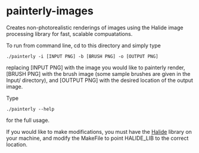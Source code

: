 # painterly-images

Creates non-photorealistic renderings of images using the Halide image processing library for fast, scalable compuatations. 

To run from command line, cd to this directory and simply type

```
./painterly -i [INPUT PNG] -b [BRUSH PNG] -o [OUTPUT PNG]
```

replacing [INPUT PNG] with the image you would like to painterly render, [BRUSH PNG] with the brush image (some sample brushes are given in the Input/ directory), and [OUTPUT PNG] with the desired location of the output image.

Type 

```
./painterly --help
```

for the full usage.

If you would like to make modifications, you must have the [Halide](halide-lang.org) library on your machine, and modify the MakeFile to point HALIDE_LIB to the correct location.

